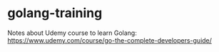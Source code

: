 # golang-training
Notes about Udemy course to learn Golang: https://www.udemy.com/course/go-the-complete-developers-guide/
